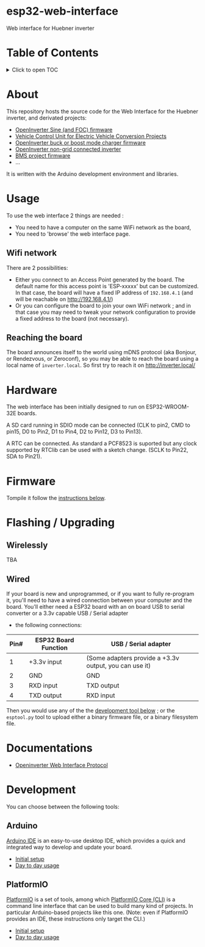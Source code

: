 esp32-web-interface
=====================
Web interface for Huebner inverter

# Table of Contents
<details>
 <summary>Click to open TOC</summary>
<!-- MarkdownTOC autolink="true" levels="1,2,3,4,5,6" bracket="round" style="unordered" indent="    " autoanchor="false" markdown_preview="github" -->

- [About](#about)
- [Usage](#usage)
    - [Wifi network](#wifi-network)
    - [Reaching the board](#reaching-the-board)
- [Hardware](#hardware)
- [Firmware](#firmware)
- [Flashing / Upgrading](#flashing--upgrading)
    - [Wirelessly](#wirelessly)
    - [Wired](#wired)
- [Documentations](#documentations)
- [Development](#development)
    - [Arduino](#arduino)
    - [PlatformIO](#platformio)

<!-- /MarkdownTOC -->
</details>

# About
This repository hosts the source code for the Web Interface for the Huebner inverter, and derivated projects:
* [OpenInverter Sine (and FOC) firmware](https://github.com/jsphuebner/stm32-sine)
* [Vehicle Control Unit for Electric Vehicle Conversion Projects](https://github.com/damienmaguire/Stm32-vcu)
* [OpenInverter buck or boost mode charger firmware](https://github.com/jsphuebner/stm32-charger)
* [OpenInverter non-grid connected inverter](https://github.com/jsphuebner/stm32-island)
* [BMS project firmware](https://github.com/jsphuebner/bms-software)
* ...

It is written with the Arduino development environment and libraries.

# Usage
To use the web interface 2 things are needed :
* You need to have a computer on the same WiFi network as the board,
* You need to 'browse' the web interface page.

## Wifi network
There are 2 possibilities:
* Either you connect to an Access Point generated by the board. The default name for this access point is 'ESP-xxxxx' but can be customized. In that case, the board will have a fixed IP address of `192.168.4.1` (and will be reachable on http://192.168.4.1/)
* Or you can configure the board to join your own WiFi network ; and in that case you may need to tweak your network configuration to provide a fixed address to the board (not necessary).

## Reaching the board
The board announces itself to the world using mDNS protocol (aka Bonjour, or Rendezvous, or Zeroconf), so you may be able to reach the board using a local name of `inverter.local`.
So first try to reach it on http://inverter.local/

# Hardware
The web interface has been initially designed to run on ESP32-WROOM-32E boards.

A SD card running in SDIO mode can be connected (CLK to pin2, CMD to pin15, D0 to Pin2, D1 to Pin4, D2 to Pin12, D3 to Pin13).

A RTC can be connected.  As standard a PCF8523 is suported but any clock supported by RTClib can be used with a sketch change. (SCLK to Pin22, SDA to Pin21). 

# Firmware
Tompile it follow the [instructions below](#development).

# Flashing / Upgrading
## Wirelessly
TBA

## Wired
If your board is new and unprogrammed, or if you want to fully re-program it, you'll need to have a wired connection between your computer and the board.
You'll either need a ESP32 board with an on board USB to serial converter or a 3.3v capable USB / Serial adapter
* the following connections:  

Pin#  | ESP32 Board Function | USB / Serial adapter
----- | ---------------------- | --------------------
1     | +3.3v input            | (Some adapters provide a +3.3v output, you can use it)
2     | GND                    | GND
3     | RXD input              | TXD output
4     | TXD output             | RXD input

Then you would use any of the the [development tool below](#development) ; or the `esptool.py` tool to upload either a binary firmware file, or a binary filesystem file.

# Documentations
* [Openinverter Web Interface Protocol](PROTOCOL.md)

# Development
You can choose between the following tools:

## Arduino
[Arduino IDE](https://www.arduino.cc/en/software) is an easy-to-use desktop IDE, which provides a quick and integrated way to develop and update your board.
* [Initial setup](doc/ARDUINO_IDE_setup.md)
* [Day to day usage](doc/ARDUINO_IDE_usage.md)

## PlatformIO
[PlatformIO](https://platformio.org/) is a set of tools, among which [PlatformIO Core (CLI)](https://docs.platformio.org/en/latest/core/index.html) is a command line interface that can be used to build many kind of projects. In particular Arduino-based projects like this one.
(Note: even if PlatformIO provides an IDE, these instructions only target the CLI.)
* [Initial setup](doc/PLATFORMIO_setup.md)
* [Day to day usage](doc/PLATFORMIO_usage.md)
